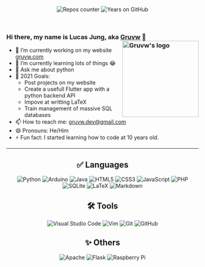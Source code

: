 <p align="center">
  <img src="https://badges.pufler.dev/repos/gruvw?&style=for-the-badge" alt="Repos counter" />
  <img src="https://badges.pufler.dev/years/gruvw?&style=for-the-badge" alt="Years on GitHub" />
</p><br>

### Hi there, my name is Lucas Jung, aka [Gruvw](https://gruvw.com) 👋 <img align="right" alt="Gruvw's logo" height="200px" src="https://i.ibb.co/mDmMcRB/gruvw-logo.png" /> 

- 🔭 I’m currently working on my website [gruvw.com](https://gruvw.com)
- 🌱 I’m currently learning lots of things 😂
- 💬 Ask me about python
- 🥅 2021 Goals: 
  - Post projects on my website
  - Create a usefull Flutter app with a python backend API
  - Impove at writting LaTeX
  - Train management of massive SQL databases
- 📫 How to reach me: gruvw.dev@gmail.com
- 😄 Pronouns: He/Him
- ⚡ Fun fact: I started learning how to code at 10 years old.

---

<h2 align="center">✅ Languages</h2>

<p align="center">
  <img src="https://img.shields.io/badge/python%20-%2314354C.svg?&style=for-the-badge&logo=python&logoColor=white" alt="Python" />
  <img src="https://img.shields.io/badge/Arduino%20-%2300979D.svg?&style=for-the-badge&logo=arduino&logoColor=white" alt="Arduino" />
  <img src="https://img.shields.io/badge/java-%23ED8B00.svg?&style=for-the-badge&logo=java&logoColor=white" alt="Java" />
  <img src="https://img.shields.io/badge/html5%20-%23E34F26.svg?&style=for-the-badge&logo=html5&logoColor=white" alt="HTML5" />
  <img src="https://img.shields.io/badge/css3%20-%231572B6.svg?&style=for-the-badge&logo=css3&logoColor=white" alt="CSS3" />
  <img src="https://img.shields.io/badge/javascript%20-%23323330.svg?&style=for-the-badge&logo=javascript&logoColor=%23F7DF1E" alt="JavaScript"/>
  <img src="https://img.shields.io/badge/php-%23777BB4.svg?&style=for-the-badge&logo=php&logoColor=white" alt="PHP" />
  <img src ="https://img.shields.io/badge/sqlite-%2307405e.svg?&style=for-the-badge&logo=sqlite&logoColor=white" alt="SQLite" />
  <img src="https://img.shields.io/badge/LaTeX%20-%23008080.svg?&style=for-the-badge&logo=latex&logoColor=white" alt="LaTeX" />
  <img src="https://img.shields.io/badge/markdown-%23000000.svg?&style=for-the-badge&logo=markdown&logoColor=white" alt="Markdown" />
</p>

<h2 align="center">🛠 Tools</h2>

<p align="center">
  <img src="https://img.shields.io/badge/Visual_Studio_Code-%23007ACC.svg?&style=for-the-badge&logo=visual-studio-code&logoColor=white%22" alt="Visual Studio Code" />
  <img src="https://img.shields.io/badge/Vim-008080?logo=Vim&logoColor=white&style=for-the-badge" alt="Vim" />
  <img src="https://img.shields.io/badge/git%20-%23F05033.svg?&style=for-the-badge&logo=git&logoColor=white" alt="Git" />
  <img src="https://img.shields.io/badge/github%20-%23121011.svg?&style=for-the-badge&logo=github&logoColor=white" alt="GitHub" />
</p>


<h2 align="center">✨ Others</h2>

<p align="center">
  <img src="https://img.shields.io/badge/apache%20-%23D42029.svg?&style=for-the-badge&logo=apache&logoColor=white" alt="Apache" />
  <img src="https://img.shields.io/badge/flask%20-%23000.svg?&style=for-the-badge&logo=flask&logoColor=white" alt="Flask"/>
  <img src="https://img.shields.io/badge/Raspberry%20Pi-%23C51A4A.svg?&style=for-the-badge&logo=raspberry%20pi&logoColor=white" alt="Raspberry Pi"/>
</p>

